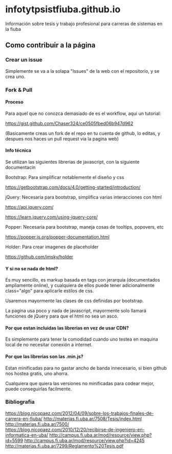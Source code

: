 # infotytpsistfiuba.github.io
Información sobre tesis y trabajo profesional para carreras de sistemas en la fiuba

## Como contribuir a la página

### Crear un issue
Simplemente se va a la solapa "Issues" de la web con el repositorio, y se crea uno.

### Fork & Pull

#### Proceso
Para aquel que no conozca demasiado de es el workflow, aqui un tutorial:

https://gist.github.com/Chaser324/ce0505fbed06b947d962

(Basicamente creas un fork de el repo en tu cuenta de github, lo editas, y despues nos haces un pull request via la pagina web)

#### Info técnica
Se utilizan las siguientes librerias de javascript, con la siguiente documentacin

Bootstrap: Para simplificar notablemente el diseño y css

https://getbootstrap.com/docs/4.0/getting-started/introduction/

jQuery: Necesaria para bootstrap, simplifica varias interacciones con html

https://api.jquery.com/

https://learn.jquery.com/using-jquery-core/

Popper: Necesaria para bootstrap, maneja cosas de tooltips, popovers, etc

https://popper.js.org/popper-documentation.html

Holder: Para crear imagenes de placeholder

https://github.com/imsky/holder

#### Y si no se nada de html?
Es muy sencillo, es markup basada en tags con jerarquía (documentados ampliamente online), y cualquiera de ellos puede tener adicionalmente class="algo" para aplicarle estilos de css.

Usaremos mayormente las clases de css definidas por bootstrap.

La pagina usa poco y nada de javascript, mayormente solo llamará funciones de jQuery para que el html no sea un asco.
            
#### Por que estan incluidas las librerias en vez de usar CDN?
Es simplemente para tener la comodidad cuando uno testea en maquina local de no necesitar conexión a internet.

#### Por que las librerias son las .min.js?
Estan minificadas para no gastar ancho de banda innecesario, si bien github nos hostea gratis, uno ahorra.

Cualquiera que quiera las versiones no minificadas para codear mejor, puede conseguirlas facilmente.

### Bibliografia

https://blog.nicopaez.com/2012/04/09/sobre-los-trabajos-finales-de-carrera-en-fiuba/
http://materias.fi.uba.ar/7508/Tesis/index.html
http://materias.fi.uba.ar/7500/
https://blog.nicopaez.com/2010/12/20/recibirse-de-ingeniero-en-informatica-en-uba/
http://campus.fi.uba.ar/mod/resource/view.php?id=5599
http://campus.fi.uba.ar/mod/resource/view.php?id=4245
http://materias.fi.uba.ar/7299/Reglamento%20Tesis.pdf